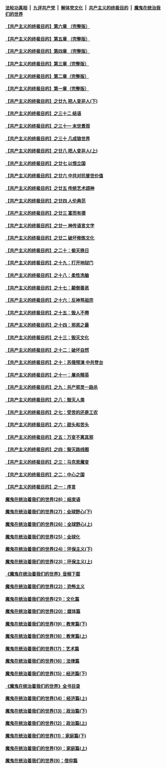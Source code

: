 ####  [法轮功真相](../../../../basic/blob/master/README.md?t=04111301) &nbsp;|&nbsp; [九评共产党](../../../../9ping.md/blob/master/README.md?t=04111301) &nbsp;|&nbsp; [解体党文化](../../../../jtdwh.md/blob/master/README.md?t=04111301)  &nbsp;|&nbsp; [共产主义的终极目的](../../../../gczydzjmd.md/blob/master/README.md?t=04111301) &nbsp;|&nbsp; [魔鬼在统治我们的世界](../../../../mgztzwmdsj.md/blob/master/README.md?t=04111301) 

#### [【共产主义的终极目的】第六章 （完整版）](../pages/nsc422/n11428913.md?t=04111301) 

#### [【共产主义的终极目的】第五章 （完整版）](../pages/nsc422/n11428912.md?t=04111301) 

#### [【共产主义的终极目的】第四章 （完整版）](../pages/nsc422/n11428907.md?t=04111301) 

#### [【共产主义的终极目的】第三章（完整版）](../pages/nsc422/n11428848.md?t=04111301) 

#### [【共产主义的终极目的】第二章（完整版）](../pages/nsc422/n11428831.md?t=04111301) 

#### [【共产主义的终极目的】第一章（完整版）](../pages/nsc422/n11417651.md?t=04111301) 

#### [【共产主义的终极目的】之廿九 把人变非人(下)](../pages/nsc422/n11344140.md?t=04111301) 

#### [【共产主义的终极目的】之三十二 结语](../pages/nsc422/n11360535.md?t=04111301) 

#### [【共产主义的终极目的】之三十一 末世景观](../pages/nsc422/n11351129.md?t=04111301) 

#### [【共产主义的终极目的】之三十 几成狼世界](../pages/nsc422/n11348280.md?t=04111301) 

#### [【共产主义的终极目的】之廿八 把人变非人(上)](../pages/nsc422/n11340492.md?t=04111301) 

#### [【共产主义的终极目的】之廿七 以恨立国](../pages/nsc422/n11336944.md?t=04111301) 

#### [【共产主义的终极目的】之廿六 中共对抗普世价值](../pages/nsc422/n11324785.md?t=04111301) 

#### [【共产主义的终极目的】之廿五 传统艺术颂神](../pages/nsc422/n11296396.md?t=04111301) 

#### [【共产主义的终极目的】之廿四 人伦典范](../pages/nsc422/n11296397.md?t=04111301) 

#### [【共产主义的终极目的】之廿三 富而有德](../pages/nsc422/n11283598.md?t=04111301) 

#### [【共产主义的终极目的】之廿一 神传语言文字](../pages/nsc422/n11263265.md?t=04111301) 

#### [【共产主义的终极目的】之廿二 破坏修炼文化](../pages/nsc422/n11245728.md?t=04111301) 

#### [【共产主义的终极目的】之二十：偷天换日](../pages/nsc422/n11238846.md?t=04111301) 

#### [【共产主义的终极目的】之十九：打开地狱门](../pages/nsc422/n11206376.md?t=04111301) 

#### [【共产主义的终极目的】之十八：柔性洗脑](../pages/nsc422/n11199994.md?t=04111301) 

#### [【共产主义的终极目的】之十七：颠倒善恶](../pages/nsc422/n11179782.md?t=04111301) 

#### [【共产主义的终极目的】之十六：反神骂祖宗](../pages/nsc422/n11166798.md?t=04111301) 

#### [【共产主义的终极目的】之十五：毁人不倦](../pages/nsc422/n11166792.md?t=04111301) 

#### [【共产主义的终极目的】之十四：邪恶之最](../pages/nsc422/n11150249.md?t=04111301) 

#### [【共产主义的终极目的】之十三：毁灭文化](../pages/nsc422/n11135227.md?t=04111301) 

#### [【共产主义的终极目的】之十二：破坏自然](../pages/nsc422/n11135214.md?t=04111301) 

#### [【共产主义的终极目的】之十：苏俄预演 中共登台](../pages/nsc422/n11118424.md?t=04111301) 

#### [【共产主义的终极目的】之十一：屠杀精英](../pages/nsc422/n11118442.md?t=04111301) 

#### [【共产主义的终极目的】之九：共产邪灵一路杀](../pages/nsc422/n11114139.md?t=04111301) 

#### [【共产主义的终极目的】之八：毁灭人类](../pages/nsc422/n11108503.md?t=04111301) 

#### [【共产主义的终极目的】之七：受苦的还是工农](../pages/nsc422/n11101809.md?t=04111301) 

#### [【共产主义的终极目的】之六：甜头和苦头](../pages/nsc422/n11096971.md?t=04111301) 

#### [【共产主义的终极目的】之五：万变不离其邪](../pages/nsc422/n11091285.md?t=04111301) 

#### [【共产主义的终极目的】之四：毁灭路线图](../pages/nsc422/n11086284.md?t=04111301) 

#### [【共产主义的终极目的】之三：马克思魔变](../pages/nsc422/n11061941.md?t=04111301) 

#### [【共产主义的终极目的】之二：中心之国](../pages/nsc422/n11047728.md?t=04111301) 

#### [【共产主义的终极目的】之一：序言](../pages/nsc422/n11086077.md?t=04111301) 

#### [魔鬼在统治着我们的世界(28)：结束语](../pages/nsc422/n10936246.md?t=04111301) 

#### [魔鬼在统治着我们的世界(27)：全球野心(下)](../pages/nsc422/n10928319.md?t=04111301) 

#### [魔鬼在统治着我们的世界(26)：全球野心(上)](../pages/nsc422/n10900318.md?t=04111301) 

#### [魔鬼在统治着我们的世界(25)：全球化](../pages/nsc422/n10788205.md?t=04111301) 

#### [魔鬼在统治着我们的世界(24)：环保主义(下)](../pages/nsc422/n10695307.md?t=04111301) 

#### [魔鬼在统治着我们的世界(23)：环保主义(上)](../pages/nsc422/n10688613.md?t=04111301) 

#### [《魔鬼在统治着我们的世界》音频下载](../pages/nsc422/n10635553.md?t=04111301) 

#### [魔鬼在统治着我们的世界(22)：恐怖主义](../pages/nsc422/n10614727.md?t=04111301) 

#### [魔鬼在统治着我们的世界(21)：文化篇](../pages/nsc422/n10597706.md?t=04111301) 

#### [魔鬼在统治着我们的世界(20)：媒体篇](../pages/nsc422/n10586579.md?t=04111301) 

#### [魔鬼在统治着我们的世界(19)：教育篇(下)](../pages/nsc422/n10564808.md?t=04111301) 

#### [魔鬼在统治着我们的世界(18)：教育篇(上)](../pages/nsc422/n10526970.md?t=04111301) 

#### [魔鬼在统治着我们的世界(17)：艺术篇](../pages/nsc422/n10499093.md?t=04111301) 

#### [魔鬼在统治着我们的世界(16)：法律篇](../pages/nsc422/n10485969.md?t=04111301) 

#### [魔鬼在统治着我们的世界(15)：经济篇(下)](../pages/nsc422/n10469975.md?t=04111301) 

#### [《魔鬼在统治着我们的世界》全书目录](../pages/nsc422/n10464261.md?t=04111301) 

#### [魔鬼在统治着我们的世界(14)：经济篇(上)](../pages/nsc422/n10457370.md?t=04111301) 

#### [魔鬼在统治着我们的世界(13)：政治篇(下)](../pages/nsc422/n10448270.md?t=04111301) 

#### [魔鬼在统治着我们的世界(12)：政治篇(上)](../pages/nsc422/n10444576.md?t=04111301) 

#### [魔鬼在统治着我们的世界(11)：家庭篇(下)](../pages/nsc422/n10440961.md?t=04111301) 

#### [魔鬼在统治着我们的世界(10)：家庭篇(上)](../pages/nsc422/n10435448.md?t=04111301) 

#### [魔鬼在统治着我们的世界(9)：信仰篇](../pages/nsc422/n10432159.md?t=04111301) 

